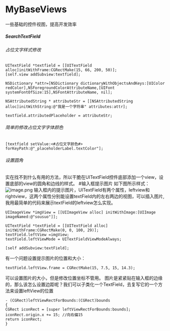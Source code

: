 # MyBaseViews
一些基础的控件视图，提高开发效率


##### SearchTextField
###### 占位文字样式修改
```
UITextField *textfield = [[UITextField alloc]initWithFrame:CGRectMake(15, 66, 200, 50)];
[self.view addSubview:textfield];

NSDictionary *attr=[NSDictionary dictionaryWithObjectsAndKeys:[UIColor redColor],NSForegroundColorAttributeName,[UIFont systemFontOfSize:15],NSFontAttributeName, nil];

NSAttributedString * attributeStr = [[NSAttributedString alloc]initWithString:@"我是一个字符串" attributes:attr];

textfield.attributedPlaceholder = attributeStr;
```
###### 简单的修改占位文字字体颜色
```
[textfield setValue:<#占位文字颜色#> forKeyPath:@"_placeholderLabel.textColor"];
```
###### 设置圆角
实在找不到什么有用的方法，所以干脆在UITextField控件底部添加一个view，设置底部的view的圆角和边线的样式。
#输入框提示图片
如下图所示样式：
![image.png](http://upload-images.jianshu.io/upload_images/1892989-8aba917b1441cbfb.png?imageMogr2/auto-orient/strip%7CimageView2/2/w/1240)
输入框内的提示图片，UITextField有两个属性，leftview和rightview，这两个属性分别能设置textField内的左右两边的视图，可以插入图片,我用最简单的代码来展示textField的leftview怎么实现。
```
UIImageView *imgView = [[UIImageView alloc] initWithImage:[UIImage imageNamed:@"sousuo"]];

UITextField *textField = [[UITextField alloc] initWithFrame:CGRectMake(0, 0, 100, 29)];
textField.leftView =imgView;
textField.leftViewMode = UITextFieldViewModeAlways;

[self addSubview:textField];
```
有一个问题设置提示图片的位置和大小：
```
textField.leftView.frame = CGRectMake(15, 7.5, 15, 14.3);
```
可以设置图片的大小，但是修改位置坐标不管用。
图片是紧紧贴在输入框的边缘的，那么该怎么设置边距呢？我们可以子类化一个TextField，去复写它的一个方法来设置leftView的位置
```
- (CGRect)leftViewRectForBounds:(CGRect)bounds
{
CGRect iconRect = [super leftViewRectForBounds:bounds];
iconRect.origin.x += 15; //向右偏15
return iconRect;
}
```
